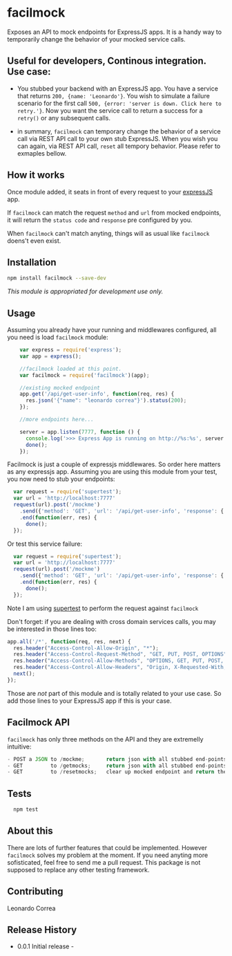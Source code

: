 
facilmock
=========

Exposes an API to mock endpoints for ExpressJS apps. It is a handy way to temporarily change the behavior of your mocked service calls.

## Useful for developers, Continous integration. Use case:

- You stubbed your backend with an ExpressJS app. You have a service that returns `200, {name: 'Leonardo'}`. You wish to simulate a failure scenario for the first call `500, {error: 'server is down. Click here to retry.'}`. Now you want the service call to return a success for a `retry()` or any subsequent calls.

- in summary, `facilmock` can temporary change the behavior of a service call via REST API call to your own stub ExpressJS. When you wish you can again, via REST API call, `reset` all tempory behavior. Please refer to exmaples bellow.
 
## How it works

Once module added, it seats in front of every request to your [expressJS](http://expressjs.com/) app.

If `facilmock` can match the request `method` and `url` from mocked endpoints, it will return the `status code` and `response` pre configured by you.

When `facilmock` can't match anyting, things will as usual like `facilmock` doens't even exist.


## Installation

```sh
npm install facilmock --save-dev
```

*This module is appropriated for development use only.*

## Usage


Assuming you already have your running and middlewares configured, all you need is load `facilmock` module:

```js
    var express = require('express');
    var app = express();

    //facilmock loaded at this point.
    var facilmock = require('facilmock')(app);

    //existing mocked endpoint
    app.get('/api/get-user-info', function(req, res) {
      res.json('{"name": "leonardo correa"}').status(200);
    });

    //more endpoints here...

    server = app.listen(7777, function () {
      console.log('>>> Express App is running on http://%s:%s', server.address().address, server.address().port);
      done();
    });
```

Facilmock is just a couple of expressjs middlewares. So order here matters as any expressjs app.
Assuming you are using this module from your test, you now need to stub your endpoints:

```js
  var request = require('supertest');
  var url = 'http://localhost:7777'
  request(url).post('/mockme')
    .send({'method': 'GET', 'url': '/api/get-user-info', 'response': {'code': '200', 'content': {'name': 'some other name'} } })
    .end(function(err, res) {
      done();
  });
```

Or test this service failure:

```js
  var request = require('supertest');
  var url = 'http://localhost:7777'
  request(url).post('/mockme')
    .send({'method': 'GET', 'url': '/api/get-user-info', 'response': {'code': '400', 'content': 'invalid request or server is down' } })
    .end(function(err, res) {
      done();
  });
```
Note I am using [supertest](https://github.com/tj/supertest) to perform the request against `facilmock`


Don't forget: if you are dealing with cross domain services calls, you may be interested in those lines too:
```js
app.all('/*', function(req, res, next) {
  res.header("Access-Control-Allow-Origin", "*");
  res.header("Access-Control-Request-Method", "GET, PUT, POST, OPTIONS");
  res.header("Access-Control-Allow-Methods", "OPTIONS, GET, PUT, POST, DELETE");
  res.header("Access-Control-Allow-Headers", "Origin, X-Requested-With, Content-Type, Accept");
  next();
});
```

Those are *not* part of this module and is totally related to your use case. So add those lines to your ExpressJS app if this is your case.


## Facilmock API
`facilmock` has only three methods on the API and they are extremelly intuitive:
```js
- POST a JSON to /mockme;       return json with all stubbed end-points.
- GET         to /getmocks;     return json with all stubbed end-points.
- GET         to /resetmocks;   clear up mocked endpoint and return the current adn empty json object.
```

## Tests

```js
  npm test
```

## About this

There are lots of further features that could be implemented. However `facilmock` solves my problem at the moment.
If you need anyting more sofisticated, feel free to send me a pull request. This package is not supposed to replace any other testing framework. 

## Contributing


Leonardo Correa

## Release History

* 0.0.1 Initial release -
